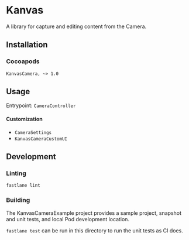 # Kanvas

A library for capture and editing content from the Camera.

## Installation

### Cocoapods

`KanvasCamera, ~> 1.0`

## Usage

Entrypoint: `CameraController`

#### Customization

- `CameraSettings`
- `KanvasCameraCustomUI`

## Development

### Linting

`fastlane lint`

### Building

The KanvasCameraExample project provides a sample project, snapshot and unit tests, and local Pod development location.

`fastlane test` can be run in this directory to run the unit tests as CI does.
